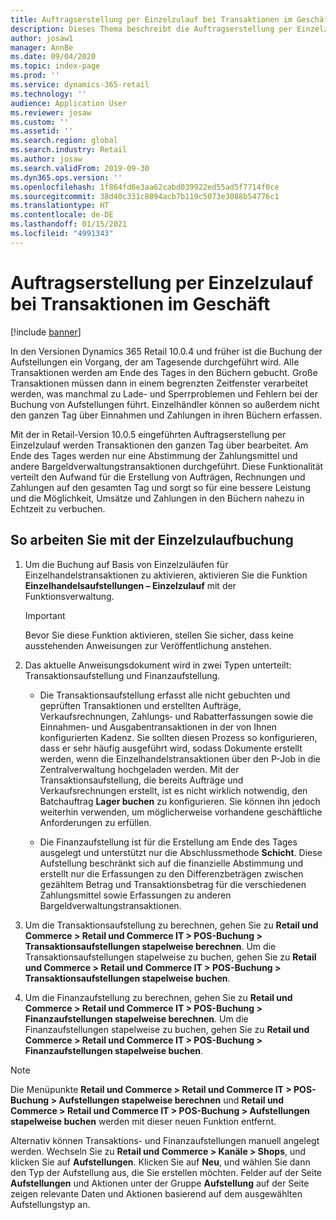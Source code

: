 ```yaml
---
title: Auftragserstellung per Einzelzulauf bei Transaktionen im Geschäft
description: Dieses Thema beschreibt die Auftragserstellung per Einzelzulauf für Geschäftbuchungen in Microsoft Dynamics 365 Commerce.
author: josaw1
manager: AnnBe
ms.date: 09/04/2020
ms.topic: index-page
ms.prod: ''
ms.service: dynamics-365-retail
ms.technology: ''
audience: Application User
ms.reviewer: josaw
ms.custom: ''
ms.assetid: ''
ms.search.region: global
ms.search.industry: Retail
ms.author: josaw
ms.search.validFrom: 2019-09-30
ms.dyn365.ops.version: ''
ms.openlocfilehash: 1f864fd6e3aa62cabd039922ed55ad5f7714f0ce
ms.sourcegitcommit: 38d40c331c8894acb7b119c5073e3088b54776c1
ms.translationtype: HT
ms.contentlocale: de-DE
ms.lasthandoff: 01/15/2021
ms.locfileid: "4991343"
---
```

# <a name="trickle-feed-based-order-creation-for-retail-store-transactions"></a>Auftragserstellung per Einzelzulauf bei Transaktionen im Geschäft

[!include [banner](includes/banner.md)]

In den Versionen Dynamics 365 Retail 10.0.4 und früher ist die Buchung der Aufstellungen ein Vorgang, der am Tagesende durchgeführt wird. Alle Transaktionen werden am Ende des Tages in den Büchern gebucht. Große Transaktionen müssen dann in einem begrenzten Zeitfenster verarbeitet werden, was manchmal zu Lade- und Sperrproblemen und Fehlern bei der Buchung von Aufstellungen führt. Einzelhändler können so außerdem nicht den ganzen Tag über Einnahmen und Zahlungen in ihren Büchern erfassen.

Mit der in Retail-Version 10.0.5 eingeführten Auftragserstellung per Einzelzulauf werden Transaktionen den ganzen Tag über bearbeitet. Am Ende des Tages werden nur eine Abstimmung der Zahlungsmittel und andere Bargeldverwaltungstransaktionen durchgeführt. Diese Funktionalität verteilt den Aufwand für die Erstellung von Aufträgen, Rechnungen und Zahlungen auf den gesamten Tag und sorgt so für eine bessere Leistung und die Möglichkeit, Umsätze und Zahlungen in den Büchern nahezu in Echtzeit zu verbuchen. 


## <a name="how-to-use-trickle-feed-based-posting"></a>So arbeiten Sie mit der Einzelzulaufbuchung
  
1. Um die Buchung auf Basis von Einzelzuläufen für Einzelhandelstransaktionen zu aktivieren, aktivieren Sie die Funktion **Einzelhandelsaufstellungen – Einzelzulauf** mit der Funktionsverwaltung.

    > [!IMPORTANT]
    > Bevor Sie diese Funktion aktivieren, stellen Sie sicher, dass keine ausstehenden Anweisungen zur Veröffentlichung anstehen.

2. Das aktuelle Anweisungsdokument wird in zwei Typen unterteilt: Transaktionsaufstellung und Finanzaufstellung.

      - Die Transaktionsaufstellung erfasst alle nicht gebuchten und geprüften Transaktionen und erstellten Aufträge, Verkaufsrechnungen, Zahlungs‑ und Rabatterfassungen sowie die Einnahmen‑ und Ausgabentransaktionen in der von Ihnen konfigurierten Kadenz. Sie sollten diesen Prozess so konfigurieren, dass er sehr häufig ausgeführt wird, sodass Dokumente erstellt werden, wenn die Einzelhandelstransaktionen über den P-Job in die Zentralverwaltung hochgeladen werden. Mit der Transaktionsaufstellung, die bereits Aufträge und Verkaufsrechnungen erstellt, ist es nicht wirklich notwendig, den Batchauftrag **Lager buchen** zu konfigurieren. Sie können ihn jedoch weiterhin verwenden, um möglicherweise vorhandene geschäftliche Anforderungen zu erfüllen.  
      
     - Die Finanzaufstellung ist für die Erstellung am Ende des Tages ausgelegt und unterstützt nur die Abschlussmethode **Schicht**. Diese Aufstellung beschränkt sich auf die finanzielle Abstimmung und erstellt nur die Erfassungen zu den Differenzbeträgen zwischen gezähltem Betrag und Transaktionsbetrag für die verschiedenen Zahlungsmittel sowie Erfassungen zu anderen Bargeldverwaltungstransaktionen.   

3. Um die Transaktionsaufstellung zu berechnen, gehen Sie zu **Retail und Commerce > Retail und Commerce IT > POS-Buchung > Transaktionsaufstellungen stapelweise berechnen**. Um die Transaktionsaufstellungen stapelweise zu buchen, gehen Sie zu **Retail und Commerce > Retail und Commerce IT > POS-Buchung > Transaktionsaufstellungen stapelweise buchen**.

4. Um die Finanzaufstellung zu berechnen, gehen Sie zu **Retail und Commerce > Retail und Commerce IT > POS-Buchung > Finanzaufstellungen stapelweise berechnen**. Um die Finanzaufstellungen stapelweise zu buchen, gehen Sie zu **Retail und Commerce > Retail und Commerce IT > POS-Buchung > Finanzaufstellungen stapelweise buchen**.

> [!NOTE]
> Die Menüpunkte **Retail und Commerce > Retail und Commerce IT > POS-Buchung > Aufstellungen stapelweise berechnen** und **Retail und Commerce > Retail und Commerce IT > POS-Buchung > Aufstellungen stapelweise buchen** werden mit dieser neuen Funktion entfernt.

Alternativ können Transaktions- und Finanzaufstellungen manuell angelegt werden. Wechseln Sie zu **Retail und Commerce > Kanäle > Shops**, und klicken Sie auf **Aufstellungen**. Klicken Sie auf **Neu**, und wählen Sie dann den Typ der Aufstellung aus, die Sie erstellen möchten. Felder auf der Seite **Aufstellungen** und Aktionen unter der Gruppe **Aufstellung** auf der Seite zeigen relevante Daten und Aktionen basierend auf dem ausgewählten Aufstellungstyp an.
